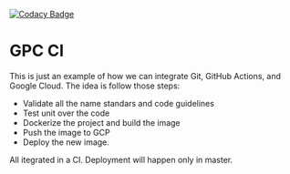 [![Codacy Badge](https://api.codacy.com/project/badge/Grade/2dc3d1c413be4ed88337ec2e8a91b752)](https://www.codacy.com/manual/rfanjul/gcp-ci?utm_source=github.com&amp;utm_medium=referral&amp;utm_content=rfanjul/gcp-ci&amp;utm_campaign=Badge_Grade)

# GPC CI


This is just an example of how we can integrate Git, GitHub Actions, and Google Cloud. The idea is follow those steps: 

- Validate all the name standars and code guidelines  
- Test unit over the code
- Dockerize the project and build the image
- Push the image to GCP 
- Deploy the new image.

All itegrated in a CI. Deployment will happen only in master.
